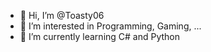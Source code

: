 - 👋 Hi, I’m @Toasty06
- 👀 I’m interested in Programming, Gaming, ...
- 🌱 I’m currently learning C# and Python

<!---
Toasty06/Toasty06 is a ✨ special ✨ repository because its `README.md` (this file) appears on your GitHub profile.
You can click the Preview link to take a look at your changes.
--->
